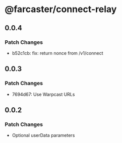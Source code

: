# @farcaster/connect-relay

## 0.0.4

### Patch Changes

- b52c1cb: fix: return nonce from /v1/connect

## 0.0.3

### Patch Changes

- 7694d67: Use Warpcast URLs

## 0.0.2

### Patch Changes

- Optional userData parameters
